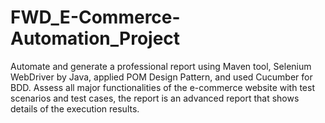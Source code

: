 # FWD_E-Commerce-Automation_Project
Automate and generate a professional report using Maven tool, Selenium WebDriver by Java, applied POM Design Pattern, and used Cucumber for BDD.
Assess all major functionalities of the e-commerce website with test scenarios and test cases, the report is an advanced report that shows details of the execution results.
